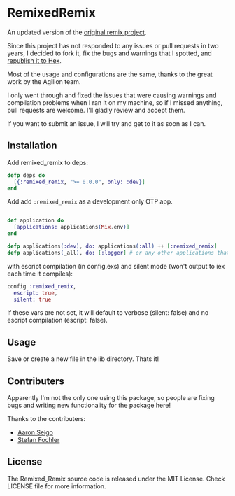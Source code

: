 # RemixedRemix

An updated version of the [original remix project](https://github.com/AgilionApps/remix).

Since this project has not responded to any issues or pull requests in two years,
I decided to fork it, fix the bugs and warnings that I spotted, and [republish it to Hex](https://hex.pm/packages/remixed_remix).

Most of the usage and configurations are the same, thanks to the great work by the Agilion team.

I only went through and fixed the issues that were causing warnings and compilation problems when
I ran it on my machine, so if I missed anything, pull requests are welcome. I'll gladly review and accept them.

If you want to submit an issue, I will try and get to it as soon as I can.

## Installation

Add remixed_remix to deps:

```elixir
defp deps do
  [{:remixed_remix, ">= 0.0.0", only: :dev}]
end
```

Add add `:remixed_remix` as a development only OTP app.

```elixir

def application do
  [applications: applications(Mix.env)]
end

defp applications(:dev), do: applications(:all) ++ [:remixed_remix]
defp applications(_all), do: [:logger] # or any other applications that you have

```

with escript compilation (in config.exs) and
silent mode (won't output to iex each time it compiles):
```elixir
config :remixed_remix,
  escript: true,
  silent: true
```
If these vars are not set, it will default to verbose (silent: false) and no escript compilation (escript: false).

## Usage

Save or create a new file in the lib directory. Thats it!

## Contributers

Apparently I'm not the only one using this package, so people are fixing bugs and writing new functionality for the package here!

Thanks to the contributers:
- [Aaron Seigo](https://github.com/aseigo)
- [Stefan Fochler](https://github.com/iStefo)

## License

The Remixed_Remix source code is released under the MIT License. Check LICENSE file for more information.
